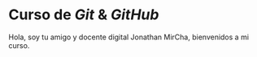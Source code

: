 # Curso de _Git_ & _GitHub_

Hola, soy tu amigo y docente digital Jonathan MirCha, bienvenidos a mi curso.